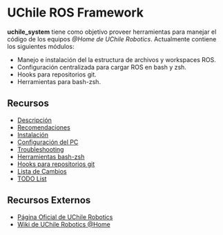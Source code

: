 # UChile ROS Framework

**uchile_system** tiene como objetivo proveer herramientas para manejar el código de los equipos *@Home de UChile Robotics*. Actualmente contiene los siguientes módulos:

- Manejo e instalación del la estructura de archivos y workspaces ROS.
- Configuración centralizada para cargar ROS en bash y zsh.
- Hooks para repositorios git.
- Herramientas para bash-zsh.


## Recursos

* [Descripción](https://github.com/uchile-robotics/uchile_system/blob/develop/doc/description.md) 
* [Recomendaciones](https://github.com/uchile-robotics/uchile_system/blob/develop/doc/guidelines.md)
* [Instalación](https://github.com/uchile-robotics/uchile_system/blob/develop/doc/installation.md)
* [Configuración del PC](https://github.com/uchile-robotics/uchile_system/blob/develop/doc/pcteamconfiguration.md)
* [Troubleshooting](https://github.com/uchile-robotics/uchile_system/blob/develop/doc/troubleshooting.md)
* [Herramientas bash-zsh](https://github.com/uchile-robotics/uchile_system/blob/develop/doc/tools.md) 
* [Hooks para repositorios git](https://github.com/uchile-robotics/uchile_system/blob/develop/doc/githooks.md) 
* [Lista de Cambios](https://github.com/uchile-robotics/uchile_system/blob/develop/doc/changelist.md)
* [TODO List](https://github.com/uchile-robotics/uchile_system/blob/develop/doc/TODO.md)


## Recursos Externos

* [Página Oficial de UChile Robotics](http://robotica-uchile.amtc.cl/)
* [Wiki de UChile Robotics @Home](https://github.com/uchile-robotics/uchile_system/wiki)
